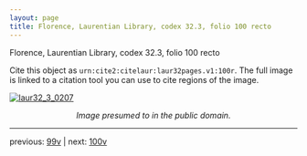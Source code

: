 ```yaml
---
layout: page
title: Florence, Laurentian Library, codex 32.3, folio 100 recto
---
```


Florence, Laurentian Library, codex 32.3, folio 100 recto

Cite this object as `urn:cite2:citelaur:laur32pages.v1:100r`.  The full image is linked to a citation tool you can use to cite regions of the image.

[![laur32_3_0207](http://www.homermultitext.org/iipsrv?IIIF=/project/homer/pyramidal/deepzoom/citelaur/laur32imgs/v1/laur32_3_0207.tif/full/800,/0/default.jpg)](http://www.homermultitext.org/ict2/?urn=urn:cite2:citelaur:laur32imgs.v1:laur32_3_0207) 

<p style="text-align: center; font-style: italic;">Image presumed to in the public domain.</p>

---

previous: [99v](../99v/) | next: [100v](../100v/)